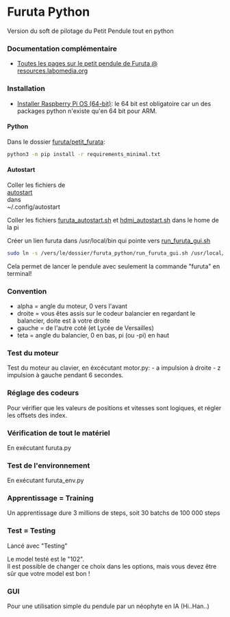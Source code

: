 # Furuta Python

Version du soft de pilotage du Petit Pendule tout en python

### Documentation complémentaire
* [Toutes les pages sur le petit pendule de Furuta @ resources.labomedia.org](https://resources.labomedia.org)

### Installation
* [Installer Raspberry Pi OS (64-bit)](https://www.raspberrypi.com/software/operating-systems/): le 64 bit est obligatoire car un des packages python n'existe qu'en 64 bit pour ARM.

#### Python
Dans le dossier [furuta/petit_furata](https://github.com/sergeLabo/furuta/petit_furata):
``` bash
python3 -m pip install -r requirements_minimal.txt
```
#### Autostart
Coller les fichiers de <br />
[autostart](https://github.com/sergeLabo/furuta/tree/main/petit_furata/furuta_python/autostart) <br />
dans <br />
~/.config/autostart

Coller les fichiers
[furuta_autostart.sh](https://github.com/sergeLabo/furuta/blob/main/petit_furata/furuta_python/furuta_autostart.sh) et [hdmi_autostart.sh](https://github.com/sergeLabo/furuta/blob/main/petit_furata/furuta_python/hdmi_autostart.sh) dans le home de la pi

Créer un lien furuta dans /usr/local/bin qui pointe vers [run_furuta_gui.sh](https://github.com/sergeLabo/furuta/blob/main/petit_furata/furuta_python/run_furuta_gui.sh)
``` bash
sudo ln -s /vers/le/dossier/furuta_python/run_furuta_gui.sh /usr/local/bin/furuta
```
Cela permet de lancer le pendule avec seulement la commande "furuta" en terminal!

### Convention

* alpha = angle du moteur, 0 vers l'avant
* droite = vous êtes assis sur le codeur balancier en regardant le balancier, doite est à votre droite
* gauche = de l'autre coté (et Lycée de Versailles)
* teta = angle du balancier, 0 en bas, pi (ou -pi) en haut


### Test du moteur
Test du moteur au clavier, en éxcécutant motor.py:
        - a impulsion à droite
        - z impulsion à gauche
    pendant 6 secondes.

### Réglage des codeurs
Pour vérifier que les valeurs de positions et vitesses sont logiques,
et régler les offsets des index.

### Vérification de tout le matériel
En exécutant furuta.py

### Test de l'environnement
En exécutant furuta_env.py

### Apprentissage = Training

Un apprentissage dure 3 millions de steps,
soit 30 batchs de 100 000 steps

### Test = Testing
Lancé avec "Testing"

Le model testé est le "102".<br />
Il est possible de changer ce choix dans les options, mais vous devez être sûr que votre model est bon !

### GUI
Pour une utilisation simple du pendule par un néophyte en IA (Hi..Han..)
